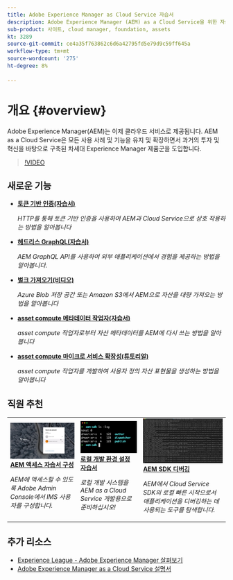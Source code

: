 ```yaml
---
title: Adobe Experience Manager as Cloud Service 자습서
description: Adobe Experience Manager (AEM) as a Cloud Service을 위한 자습서 모음입니다
sub-product: 사이트, cloud manager, foundation, assets
kt: 3289
source-git-commit: ce4a35f763862c6d6a42795fd5e79d9c59ff645a
workflow-type: tm+mt
source-wordcount: '275'
ht-degree: 8%

---
```



# 개요 {#overview}

Adobe Experience Manager(AEM)는 이제 클라우드 서비스로 제공됩니다. AEM as a Cloud Service은 모든 사용 사례 및 기능을 유지 및 확장하면서 과거의 투자 및 혁신을 바탕으로 구축된 차세대 Experience Manager 제품군을 도입합니다.

>[!VIDEO](https://video.tv.adobe.com/v/31085/?quality=12&learn=on)

## 새로운 기능

* **[토큰 기반 인증(자습서)](https://experienceleague.adobe.com/docs/experience-manager-learn/getting-started-with-aem-headless/authentication/overview.html)**

   *HTTP를 통해 토큰 기반 인증을 사용하여 AEM과 Cloud Service으로 상호 작용하는 방법을 알아봅니다*

* **[헤드리스 GraphQL(자습서)](https://experienceleague.adobe.com/docs/experience-manager-learn/getting-started-with-aem-headless/graphql/overview.html)**

   *AEM GraphQL API를 사용하여 외부 애플리케이션에서 경험을 제공하는 방법을 알아봅니다.*

* **[벌크 가져오기(비디오)](./migration/bulk-import.md)**

   *Azure Blob 저장 공간 또는 Amazon S3에서 AEM으로 자산을 대량 가져오는 방법을 알아봅니다*

* **[asset compute 메타데이터 작업자(자습서)](./asset-compute/advanced/metadata.md)**

   *asset compute 작업자로부터 자산 메타데이터를 AEM에 다시 쓰는 방법을 알아봅니다*

* **[asset compute 마이크로 서비스 확장성(튜토리얼)](./asset-compute/overview.md)**

   *asset compute 작업자를 개발하여 사용자 정의 자산 표현물을 생성하는 방법을 알아봅니다*

## 직원 추천

<table>
   <td>
      <a href="./accessing/overview.md">
      <img alt="AEM as a Cloud Service 액세스 구성" src="./assets/overview/staff-pick__accessing.png"/>
      </a>
      <div>
         <a href="./accessing/overview.md">
         <strong>AEM 액세스 자습서 구성</strong>
         </a>
      </div>
      <p>
         <em>AEM에 액세스할 수 있도록 Adobe Admin Console에서 IMS 사용자를 구성합니다.</em>
      <p>
   </td>   
   <td>
      <a href="./local-development-environment/overview.md">
      <img alt="로컬 개발 환경 설정 자습서" src="./assets/overview/staff-pick__local-development-environment-set-up.png"/>
      </a>
      <div>
         <a href="./local-development-environment/overview.md">
         <strong>로컬 개발 환경 설정 자습서</strong>
         </a>
      </div>
      <p>
         <em>로컬 개발 시스템을 AEM as a Cloud Service 개발용으로 준비하십시오!</em>
      <p>
   </td>   
   <td>
      <a href="./debugging/aem-sdk-local-quickstart/overview.md">
      <img alt="AEM SDK의 로컬 빠른 시작 디버깅" src="./assets/overview/staff-pick__debugging.png"/>
      </a>
      <div>
         <a href="./debugging/aem-sdk-local-quickstart/overview.md">
         <strong>AEM SDK 디버깅</strong>
         </a>
      </div>
      <p>
         <em>AEM에서 Cloud Service SDK의 로컬 빠른 시작으로서 애플리케이션을 디버깅하는 데 사용되는 도구를 탐색합니다.</em>
      <p>
   </td>
</table>

## 추가 리소스

* [Experience League - Adobe Experience Manager 살펴보기](https://experienceleague.adobe.com/#recommended/solutions/experience-manager)
* [Adobe Experience Manager as a Cloud Service 설명서](https://docs.adobe.com/content/help/en/experience-manager-cloud-service/landing/home.html)
